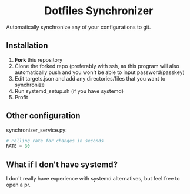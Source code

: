 <h1 align="center">Dotfiles Synchronizer</h1>

Automatically synchronize any of your configurations to git.

## Installation

1. **Fork** this repository
2. Clone the forked repo (preferably with ssh, as this program will also automatically push and you won't be able to input password/passkey)
3. Edit targets.json and add any directories/files that you want to synchronize
4. Run systemd_setup.sh (if you have systemd) 
5. Profit

## Other configuration

synchronizer_service.py:
```python
# Polling rate for changes in seconds
RATE = 30
```


## What if I don't have systemd?
I don't really have experience with systemd alternatives, but feel free to open a pr.
